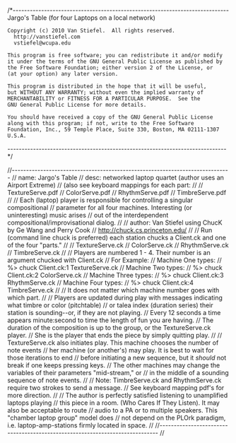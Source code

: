 /*----------------------------------------------------------------------------
    Jargo's Table (for four Laptops on a local network)

    Copyright (c) 2010 Van Stiefel.  All rights reserved.
      http://vanstiefel.com      
      vstiefel@wcupa.edu

    This program is free software; you can redistribute it and/or modify
    it under the terms of the GNU General Public License as published by
    the Free Software Foundation; either version 2 of the License, or
    (at your option) any later version.

    This program is distributed in the hope that it will be useful,
    but WITHOUT ANY WARRANTY; without even the implied warranty of
    MERCHANTABILITY or FITNESS FOR A PARTICULAR PURPOSE.  See the
    GNU General Public License for more details.

    You should have received a copy of the GNU General Public License
    along with this program; if not, write to the Free Software
    Foundation, Inc., 59 Temple Place, Suite 330, Boston, MA 02111-1307
    U.S.A.
-----------------------------------------------------------------------------*/

//-----------------------------------------------------------------------------
// name: Jargo's Table
// desc: networked laptop quartet (author uses an Airport Extreme)
//       (also see keyboard mappings for each part: 
//
//                         TextureServe.pdf
//                         ColorServe.pdf
//                         RhythmServe.pdf
//                         TimbreServe.pdf
//
// Each (laptop) player is responsible for controlling a singular compositional 
// parameter for all four machines. Interesting (or uninteresting) music arises
// out of the interdependent compositional/improvisational dialog.
//
// author: Van Stiefel using ChucK by Ge Wang and Perry Cook
//                            http://chuck.cs.princeton.edu/
//
// Run (command line chuck is preferred) each station chucks a Client.ck and one of the four "parts."
//
//                         TextureServe.ck
//                         ColorServe.ck
//                         RhythmServe.ck
//                         TimbreServe.ck
//
// Players are numbered 1 - 4. Their number is an argument chucked with Client.ck
// For Example:
// Machine One types:
//    %> chuck Client.ck:1 TextureServe.ck
// Machine Two types:
//    %> chuck Client.ck:2 ColorServe.ck
// Machine Three types:
//    %> chuck Client.ck:3 RhythmServe.ck
// Machine Four types:
//    %> chuck Client.ck:4 TimbreServe.ck
//
// It does not matter which machine number goes with which part. 
//
// Players are updated during play with messages indicating what timbre or color (pitchtable)
// or talea index (duration series) their station is sounding--or, if they are not playing.
// Every 12 seconds a time appears minute:second to time the length of fun you are having. 
// The duration of the composition is up to the group, or the TextureServe.ck player. 
// She is the player that ends the piece by simply quitting play.
// 
// TextureServe.ck also initiates play. This machine chooses the number of note events
// her machine (or another's) may play. It is best to wait for those iterations to end
// before initiating a new sequence, but it *should* not break if one keeps pressing keys.
// The other machines may change the variables of their parameters "mid-stream," or
// in the middle of a sounding sequence of note events.
//
// Note: TimbreServe.ck and RhythmServe.ck require two strokes to send a message. 
// See keyboard mapping pdf's for more direction.
//
// The author is perfectly satisfied listening to unamplified laptops playing
// this piece in a room. (Who Cares If They Listen). It may also be acceptable to route
// audio to a PA or to multiple speakers. This "chamber laptop group" model does
// not depend on the PLOrk paradigm, i.e. laptop-amp-stations firmly located in space.
// 
//-----------------------------------------------------------------------------
//
